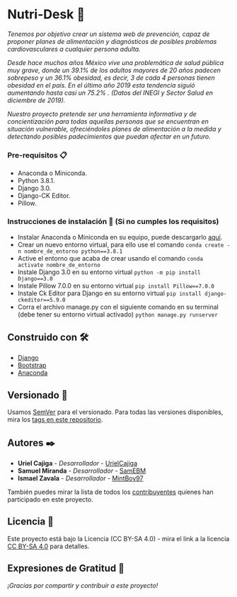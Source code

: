 # Nutri-Desk 🥗

_Tenemos por objetivo crear un sistema web de prevención, capaz de proponer planes de alimentación y diagnósticos de posibles problemas cardiovasculares a cualquier persona adulta._

_Desde hace muchos años México vive una problemática de salud pública muy grave, donde un 39.1% de los adultos mayores de 20 años padecen sobrepeso y un 36.1% obesidad, es decir, 3 de cada 4 personas tienen obesidad en el país. 
En el último año 2019 esta tendencia siguió aumentando hasta casi un 75.2% .
(Datos del INEGI y Sector Salud en diciembre de 2019)._

_Nuestro proyecto pretende ser una herramienta informativa y de concientización para todas aquellas personas que se encuentran en situación vulnerable, ofreciéndoles planes de alimentación a la medida y detectando posibles padecimientos que puedan afectar en un futuro._

### Pre-requisitos 📋

* Anaconda o Miniconda.
* Python 3.8.1.
* Django 3.0.
* Django-CK Editor.
* Pillow.

### Instrucciones de instalación 💾 (Si no cumples los requisitos)

* Instalar Anaconda o Miniconda en su equipo, puede descargarlo [aquí](https://www.anaconda.com/distribution/).
* Crear un nuevo entorno virtual, para ello use el comando
    ```conda create -n nombre_de_entorno python==3.8.1```
* Active el entorno que acaba de crear usando el comando
    ```conda activate nombre_de_entorno```
* Instale Django 3.0 en su entorno virtual
    ```python -m pip install Django==3.0```
* Instale Pillow 7.0.0 en su entorno virtual
    ```pip install Pillow==7.0.0```
* Instale Ck Editor para Django en su entorno virtual
    ```pip install django-ckeditor==5.9.0```
* Corra el archivo manage.py con el siguiente comando en su terminal (debe tener su entorno virtual activado)
    ```python manage.py runserver```

## Construido con 🛠️

* [Django](https://www.djangoproject.com/)
* [Bootstrap](https://getbootstrap.com/)
* [Anaconda](https://www.anaconda.com/)

## Versionado 📌

Usamos [SemVer](http://semver.org/) para el versionado. Para todas las versiones disponibles, mira los [tags en este repositorio](https://github.com/MintBoy97/Nutri-Desk/tags).

## Autores ✒️

* **Uriel Cajiga** - *Desarrollador* - [UrielCajiga](https://github.com/UrielCajiga)
* **Samuel Miranda** - *Desarrollador* - [SamEBM](https://github.com/SamEBM)
* **Ismael Zavala** - *Desarrollador* - [MintBoy97](https://github.com/MintBoy97)

También puedes mirar la lista de todos los [contribuyentes](https://github.com/MintBoy97/Nutri-Desk/contributors) quíenes han participado en este proyecto. 

## Licencia 📄

Este proyecto está bajo la Licencia (CC BY-SA 4.0) - mira el link a la licencia [CC BY-SA 4.0](https://creativecommons.org/licenses/by-sa/4.0/) para detalles.

## Expresiones de Gratitud 🎁

_¡Gracias por compartir y contribuir a este proyecto!_
